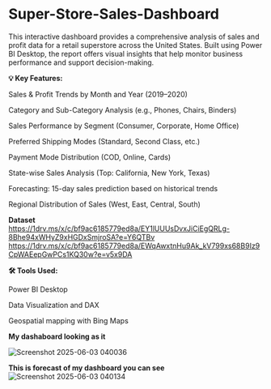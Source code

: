 # Super-Store-Sales-Dashboard
This interactive dashboard provides a comprehensive analysis of sales and profit data for a retail superstore across the United States. Built using Power BI Desktop, the report offers visual insights that help monitor business performance and support decision-making.

**💡 Key Features:**

Sales & Profit Trends by Month and Year (2019–2020)

Category and Sub-Category Analysis (e.g., Phones, Chairs, Binders)

Sales Performance by Segment (Consumer, Corporate, Home Office)

Preferred Shipping Modes (Standard, Second Class, etc.)

Payment Mode Distribution (COD, Online, Cards)

State-wise Sales Analysis (Top: California, New York, Texas)

Forecasting: 15-day sales prediction based on historical trends

Regional Distribution of Sales (West, East, Central, South)



**Dataset**   
https://1drv.ms/x/c/bf9ac6185779ed8a/EY1lUUUsDvxJiCiEgQRLg-8Bhe94xWHyZ9xHGDxSmjroSA?e=Y6QTBv
https://1drv.ms/x/c/bf9ac6185779ed8a/EWqAwxtnHu9Ak_kV799xs68B9Iz9CpWAEepGwPCs1KQ30w?e=v5x9DA


**🛠️ Tools Used:**

Power BI Desktop

Data Visualization and DAX

Geospatial mapping with Bing Maps

**My dashaboard looking as it**

![Screenshot 2025-06-03 040036](https://github.com/user-attachments/assets/8d832f72-dd23-4d42-a6b2-7b0c0c602184)

**This is forecast of my dashboard you can see**
![Screenshot 2025-06-03 040134](https://github.com/user-attachments/assets/019ed49a-3fbe-4432-9fa7-1faa18e1ccf3)
